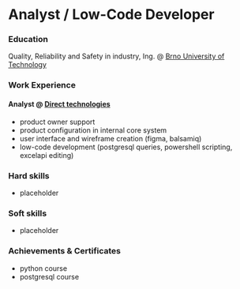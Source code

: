 # Analyst / Low-Code Developer

### Education
Quality, Reliability and Safety in industry, Ing. @ [Brno University of Technology](https://www.vut.cz/en/)

### Work Experience
#### Analyst @ [Direct technologies](https://www.direct-technologies.cz/)
- product owner support
- product configuration in internal core system
- user interface and wireframe creation (figma, balsamiq)
- low-code development (postgresql queries, powershell scripting, excelapi editing)

### Hard skills
- placeholder

### Soft skills
- placeholder

### Achievements & Certificates
- python course
- postgresql course

